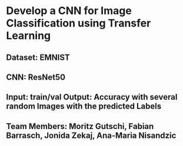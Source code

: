 # Develop a CNN for Image Classification using Transfer Learning
## Dataset: EMNIST
## CNN: ResNet50
## Input: train/val Output: Accuracy with several random Images with the predicted Labels
## Team Members: Moritz Gutschi, Fabian Barrasch, Jonida Zekaj, Ana-Maria Nisandzic

